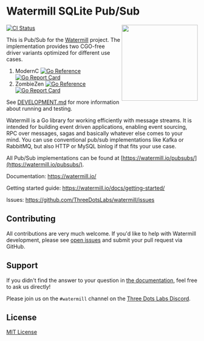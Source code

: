 # Watermill SQLite Pub/Sub
<img align="right" width="200" src="https://watermill.io/img/gopher.svg">

[![CI Status](https://github.com/ThreeDotsLabs/watermill-sqlite/actions/workflows/master.yml/badge.svg)](https://github.com/ThreeDotsLabs/watermill-sqlite/actions/workflows/master.yml)

This is Pub/Sub for the [Watermill](https://watermill.io/) project. The implementation provides two CGO-free driver variants optimized for different use cases.

1. ModernC [![Go Reference](https://pkg.go.dev/badge/github.com/ThreeDotsLabs/watermill.svg)](https://pkg.go.dev/github.com/ThreeDotsLabs/watermill-sqlite/wmsqlitemodernc) [![Go Report Card](https://goreportcard.com/badge/github.com/ThreeDotsLabs/watermill-sqlite)](https://goreportcard.com/report/github.com/ThreeDotsLabs/watermill-sqlite/wmsqlitemodernc)
2. ZombieZen [![Go Reference](https://pkg.go.dev/badge/github.com/ThreeDotsLabs/watermill.svg)](https://pkg.go.dev/github.com/ThreeDotsLabs/watermill-sqlite/wmsqlitezombiezen) [![Go Report Card](https://goreportcard.com/badge/github.com/ThreeDotsLabs/watermill-sqlite)](https://goreportcard.com/report/github.com/ThreeDotsLabs/watermill-sqlite/wmsqlitezombiezen)

See [DEVELOPMENT.md](./DEVELOPMENT.md) for more information about running and testing.

Watermill is a Go library for working efficiently with message streams. It is intended
for building event driven applications, enabling event sourcing, RPC over messages,
sagas and basically whatever else comes to your mind. You can use conventional pub/sub
implementations like Kafka or RabbitMQ, but also HTTP or MySQL binlog if that fits your use case.

All Pub/Sub implementations can be found at [https://watermill.io/pubsubs/](https://watermill.io/pubsubs/).

Documentation: https://watermill.io/

Getting started guide: https://watermill.io/docs/getting-started/

Issues: https://github.com/ThreeDotsLabs/watermill/issues

## Contributing

All contributions are very much welcome. If you'd like to help with Watermill development,
please see [open issues](https://github.com/ThreeDotsLabs/watermill/issues?utf8=%E2%9C%93&q=is%3Aissue+is%3Aopen+)
and submit your pull request via GitHub.

## Support

If you didn't find the answer to your question in [the documentation](https://watermill.io/), feel free to ask us directly!

Please join us on the `#watermill` channel on the [Three Dots Labs Discord](https://discord.gg/QV6VFg4YQE).

## License

[MIT License](./LICENSE)
